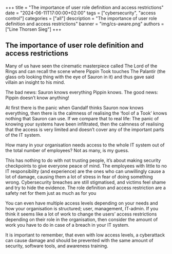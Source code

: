 +++
title = "The importance of user role definition and access restrictions"
date = "2024-06-11T17:00:00+02:00"
tags = ["cybersecurity", "access control"]
categories = ["all"]
description = "The importance of user role definition and access restrictions"
banner = "img/cs-aware.png"
authors = ["Line Thorsen Sieg"]
+++
## The importance of user role definition and access restrictions

Many of us have seen the cinematic masterpiece called The Lord of the Rings and can recall the scene where Pippin Took touches The Palantír (the glass orb looking thing with the eye of Sauron in it) and thus gave said villain an insight to his mind. 

The bad news: Sauron knows everything Pippin knows. 
The good news: Pippin doesn’t know anything! 

At first there is the panic when Gandalf thinks Sauron now knows everything, then there is the calmness of realising the ‘fool of a Took' knows nothing that Sauron can use. If we compare that to real life: The panic of knowing your systems have been infiltrated, then the calmness of realising that the access is very limited and doesn’t cover any of the important parts of the IT system. 

How many in your organisation needs access to the whole IT system out of the total number of employees? Not as many, is my guess. 

This has nothing to do with not trusting people, it’s about making security checkpoints to give everyone peace of mind. The employees with little to no IT responsibility (and experience) are the ones who can unwillingly cause a lot of damage, causing them a lot of stress in fear of doing something wrong. Cybersecurity breaches are still stigmatised, and victims feel shame and try to hide the evidence. The role definition and access restriction are a safety net for them just as much as for you

You can even have multiple access levels depending on your needs and how your organisation is structured; user, management, IT-admin. If you think it seems like a lot of work to change the users’ access restrictions depending on their role in the organisation, then consider the amount of work you have to do in case of a breach in your IT system. 

It is important to remember, that even with low access levels, a cyberattack can cause damage and should be prevented with the same amount of security, software tools, and awareness training.
